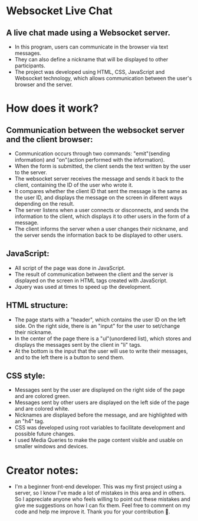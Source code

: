 
# Websocket Live Chat

## A live chat made using a Websocket server.

- In this program, users can communicate in the browser via text messages.
- They can also define a nickname that will be displayed to other participants.
- The project was developed using HTML, CSS, JavaScript and Websocket technology, which allows communication between the user's browser and the server.


# How does it work?

## Communication between the websocket server and the client browser:
* Communication occurs through two commands: "emit"(sending information) and "on"(action performed with the information).
* When the form is submitted, the client sends the text written by the user to the server.
* The websocket server receives the message and sends it back to the client, containing the ID of the user who wrote it.
* It compares whether the client ID that sent the message is the same as the user ID, and displays the message on the screen in diferent ways depending on the result.
* The server listens when a user connects or disconnects, and sends the information to the client, which displays it to other users in the form of a message.
* The client informs the server when a user changes their nickname, and the server sends the information back to be displayed to other users.

## JavaScript:
* All script of the page was done in JavaScript.
* The result of communication between the client and the server is displayed on the screen in HTML tags created with JavaScript.
* Jquery was used at times to speed up the development.

## HTML structure:
* The page starts with a "header", which contains the user ID on the left side. On the right side, there is an "input" for the user to set/change their nickname.
* In the center of the page there is a "ul"(unordered list), which stores and displays the messages sent by the client in "li" tags.
* At the bottom is the input that the user will use to write their messages, and to the left there is a button to send them.

## CSS style:
* Messages sent by the user are displayed on the right side of the page and are colored green.
* Messages sent by other users are displayed on the left side of the page and are colored white.
* Nicknames are displayed before the message, and are highlighted with an "h4" tag.
* CSS was developed using root variables to facilitate development and possible future changes.
* I used Media Queries to make the page content visible and usable on smaller windows and devices.


# Creator notes:
- I'm a beginner front-end developer. This was my first project using a server, so I know I've made a lot of mistakes in this area and in others. So I appreciate anyone who feels willing to point out these mistakes and give me suggestions on how I can fix them. Feel free to comment on my code and help me improve it.
Thank you for your contribution 💜. 
